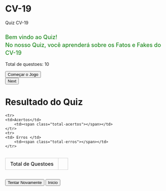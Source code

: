 # CV-19
Quiz CV-19<!doctype html>
<html>
<head>
	<meta charset="utf-8" />
	<title>teste.html</title>
	<meta name = "viewport" content="width=device-width, initial-scale=1">
	<style type="text/css">

 body{ margin: 0;
 	font-size: 16px;
 	background-color: #556B2F;
 	font-family: cursive;
 	font-weight: 400;


 }

*{
	box-sizing: border-box;
	margin: 0;
	padding: 0;
	outline: none;

}


.custom-box{
	max-width: 700px;
	background-color: #ffffff;
	margin: 40px auto;
	padding: 30px;
	border-radius: 10px;
}	




.custom-box.hide{
display: none;
}
.home-box h3{
	font-size: 18px;
	color: #228b22;
	font-weight: 500;
	margin-bottom: 15px;
	line-height: 25px;
}

.home-box p{
	font-size: 16px;
	margin-bottom: 10px;
	line-height: 22px;
	color: #228b22;
	font-weight: 400;
}

.home-box p span{
	font-weight: 500;
}

.home-box .btn{
	margin-top: 10px;
}

.btn{
	padding: 15px 45px;
	background-color: #228b22;
	color: #ffffff;
	border: :none;
	border-radius: 10px;
	font-family: cursive;
 	font-size: 15px;
 	display: inline-block;
}

.quiz-box .numero-questao{
	font-size :18px;
	color: #228b22;
	font-weight: 600;
	border-bottom: 1px solid #cccccc;
	padding-bottom: 10px;
	line-height: 25px;
}

.quiz-box .texto-quest{
	line-height: 28px;
	font-weight: 400;
	padding: 10px 0;
	margin: 0;
}

.quiz-box .opcoes .opcao{
	padding: 15px;
	font-size: 16px;
	line-height: 22px;
	cursor: pointer;
	background-color:#cccccc;
	color:#000000;
	border-radius: 5px;
	margin-bottom: 10px;
	cursor: pointer;
	text-transform: capitalize;
	opacity: 0;
	animation: fadeIn 0.3s ease forwards;
	position: relative; 
    overflow: hidden;
	
}
 .quiz-box .opcoes .opcao.errada::before{
content: '';
position: absolute;
left: 0;
top: 0;
height: 100%;
width :100%;
background-color: red;
z-index: -1;
}

.quiz-box .opcoes .opcao.errada{
	color: #ffffff;
}

.quiz-box .opcoes .opcao.correta::before{
content: '';
position: absolute;
left: 0;
top: 0;
height: 100%;
width :100%;
background-color: green;
z-index: -1;
}

.quiz-box .opcoes .opcao.correta{
	color: #ffffff;
}

@keyframes fadeIn {
	0%{
		opacity: 0;
	}
	100%{
		opacity: 1;
	}
}


.quiz-box .btn{
	margin: 10px 0;
	cursor: pointer;
}


.quiz-box .indicador-resposta div{
	height: 40px;
	width: 40px;
	display: inline-block;
	background-color: #cccccc;
	border-radius: 50%;
	margin-top: 15px;
}

.quiz-box .indicador-resposta{
	border-top: 1px solid #cccccc;}

.quiz-box .indicador-resposta div.correta {
	background-color: green;
	background-repeat: no-repeat;
}
.quiz-box .indicador-resposta div.errada {
	background-color: red;
}

.result-box {
	text-align: center;
}

.result-box h1 {
	font-size: 36px;
	line-height: 42px;indicador-resposta
}
.result-box table {
	margin :30px 0;
	width: 100%;
	border-collapse: collapse;

}
.result-box table td {
	border:1px solid #cccccc;
	padding: 8px 15px;
	font-weight: 500;
	color: #000000
	font-size : 18px;
}

.result-box .hide{
	display: none;
}
</style>


</head>

<boby>

<div class ="home-box custom-box ">
	<h3>Bem vindo ao Quiz! <br>No nosso Quiz, você aprenderá sobre os Fatos e Fakes do CV-19</h3>
	<p>Total de questoes: <span class="total-questoes">10</span></p>
	<button type="button" class="btn" onclick="startQuiz()">Começar o Jogo</button>
</div>
<div class ="quiz-box custom-box hide "> 
<div class="numero-questao"></div>
 <div class="texto-quest"> </div>
 <div class="opcoes"> </div> 
 <div class="next-questao-btn">
  <button type ="button" class="btn" onclick="next()">Next</button>
 </div>
 <div class ="indicador-resposta"> </div>  
</div>

<div class ="result-box custom-box hide"> 
	<h1>Resultado do Quiz</h1>
 <TABLE>
 	<tr>
 		<td> Total de Questoes </td>
 		<td><span class="total-questoes"></span></td>
 	</tr>
 
 	<tr>
 	<td>Acertos</td>
 		<td><span class="total-acertos"></span></td>
 	</tr>
 	<tr>
 	<td> Erros </td>
 		<td><span class="total-erros"></span></td>
 	</tr>
 </TABLE>
<button type="button" class="btn" onclick="tentar()">Tentar Novamente</button>
<button type="button" class="btn" onclick="inicio()">Inicio</button>
 </div>



<script type="text/javascript">
	//matriz dos objetos
const quiz =[
{
	q: 'Não preciso me preocupar em higienizar as compras do mercado, afinal, eu mesmo peguei da prateleira com as mãos limpas.Correto?',
	opcoes:['Fato','Fake'],
	resposta:1
},
{
	q: 'Os sintomas mais comuns da COVID-19 são: febre, tosse seca e cansaço.Correto?',
	opcoes:['Fato','Fake'],
	resposta:0
},

{
	q: 'Se me sinto bem e tomo todos os cuidados, não tem problema abraçar e beijar as pessoas que amo.Correto?',
	opcoes:['Fato','Fake'],
	resposta:1
},

{
	q: 'É possível estar com a COVID-19 por até 14 dias antes de apresentar os sintomas?',
	opcoes:['Fato','Fake'],
	resposta:0
},

{
	q: 'Fazer gargarejo com água morna, sal e vinagre previne infecção?',
	opcoes:['Fato','Fake'],
	resposta:1
},

{
	q: 'Gatos também podem ser infectdados?',
	opcoes:['Fato','Fake'],
	resposta:0
},

{
	q: 'Usando mascara é possível ficar infectado?',
	opcoes:['Fato','Fake'],
	resposta:1
},

{
	q: 'A COVID-19 é mais perigosa para indivíduos acima dos 60 anos ou debilitados, portadores de doenças crônicas e crianças?',
	opcoes:['Fato','Fake'],
	resposta:0
},
{
	q: 'O novo coronavírus não afeta crianças.?',
	opcoes:['Fato','Fake'],
	resposta:1
},
{
	q: 'A vacina da gripe não protege contra a COVID-19.?',
	opcoes:['Fato','Fake'],
    resposta:0
}
] 
const numeroquestao = document.querySelector(".numero-questao");
const textoquestao = document.querySelector(".texto-quest");
const opcoes = document.querySelector(".opcoes");
const containdicadores = document.querySelector (".indicador-resposta");
const homebox = document.querySelector (".home-box");
const quizbox = document.querySelector (".quiz-box");
const resultbox = document.querySelector (".result-box");



let contarquestao =0;
let questaoatual;
let avaliarquestao =[];
let avaliaropcoes =[];
let acertos = 0;
let erros = 0;
let tentativas = 0;


// coloca a questao dentro da matriz

function setAvaliarQuestao () {

	const totalquestoes = quiz.length;
	for (let i=0; 
		i<totalquestoes;
		 i++){
		//console.log(quiz[i])
		avaliarquestao.push(quiz[i])
	}
}
 //define o numero da questão e opçao
function getNovaQuestao() {
	numeroquestao.innerHTML = "Questão " + (contarquestao + 1) + " de " + quiz.length;
	//perguntas aleatorias

const questoesIndex = avaliarquestao [Math.floor(Math.random()  * avaliarquestao.length)]
questaoatual = questoesIndex;
textoquestao.innerHTML = questaoatual.q;


const indice1=avaliarquestao.indexOf(questoesIndex);
//evita que as questões se repitam
avaliarquestao.splice(indice1,1);

//console.log(questoesIndex)
//console.log(indice1)
//console.log (avaliarquestao)

//opçoes e comprimento da opçoes

const opcaoLen = questaoatual.opcoes.length
for (let i=0; i<opcaoLen; i++){
	avaliaropcoes.push(i)
}


 opcoes.innerHTML = ''; //evita que as  se repitam
  let animationDelay = 0.15;


for (let i=0; i<opcaoLen; i++){
	const opcaoIndex = avaliaropcoes [Math.floor(Math.random() * avaliaropcoes.length)];
	const indice2 = avaliaropcoes.indexOf(opcaoIndex);
	avaliaropcoes.splice(indice2,1);

	const opcao = document.createElement("div");
	opcao.innerHTML = questaoatual.opcoes[opcaoIndex];
	opcao.id = opcaoIndex;
	opcao.style.animationDelay = animationDelay + 's';
	animationDelay = animationDelay + 0.15;
	opcao.className = "opcao";
	opcoes.appendChild(opcao);
	opcao.setAttribute ("onclick","getResult(this)");

//console.log (questaoatual.opcoes)
//console.log(opcaoIndex)
}
//criar opçoes

contarquestao++

}

function getResult (element){
	const id = parseInt(element.id);
	
	if (id === questaoatual.resposta) {
		element.classList.add("correta");

		updateindicadorResposta ("correta");
		acertos++;
		console.log("correta : " + acertos)
		
	}
	else {
		element.classList.add("errada");
		updateindicadorResposta ("errada");

	 erros++;}
 //console.log("errada : " + erros)

}

function  indicadorResposta (){
	containdicadores.innerHTML = '';
	const totalquestoes = quiz.length;
	for (let i=0; i<totalquestoes; i++){
		const indicador = document.createElement ("div");
		containdicadores.appendChild(indicador);
	}
}

function updateindicadorResposta (marcarTipo){
	containdicadores.children[contarquestao -1].classList.add(marcarTipo)
}
function next(){
	if (contarquestao === quiz.length){
		console.log("Fim de jogo");
		fimdeJogo();
		
	}
	else 
		{getNovaQuestao();
		}
}

function fimdeJogo(){
	quizbox.classList.add("hide");

	resultbox.classList.remove("hide");
    
    resultadoQuiz ();

}

function resultadoQuiz (){ 
resultbox.querySelector(".total-questoes").innerHTML = contarquestao ;
resultbox.querySelector(".total-acertos").innerHTML =  acertos;
resultbox.querySelector(".total-erros").innerHTML = contarquestao - acertos;
}


function finalizaQuiz (){

 contarquestao =0;
 acertos = 0;
 erros = 0;

}

function tentar (){
	resultbox.classList.add("hide");

	quizbox.classList.remove("hide");

	finalizaQuiz ();
	startQuiz ();
}

function inicio(){
	resultbox.classList.add("hide");


	homebox.classList.remove("hide");
   finalizaQuiz ();


}


//inicia o jogo
 function startQuiz(){	
       homebox.classList.add("hide");

       quizbox.classList.remove("hide");

 //o primeiro define todas as questoes na matriz disponivel
     setAvaliarQuestao ();
    //o segundo chama a funcao getNovaQuestao
     getNovaQuestao ();
  //vai criar os indicadores das respostas
    indicadorResposta ();

}

</script>


</boby>
</html>
